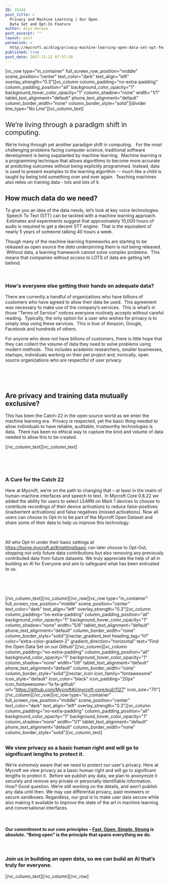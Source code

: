```yaml
---
ID: 33144
post_title: >
  Privacy and Machine Learning | Our Open
  Data Set and Opt-In Feature
author: Alyx Horace
post_excerpt: ""
layout: post
permalink: >
  http://mycroft.ai/blog/privacy-machine-learning-open-data-set-opt-feature/
published: true
post_date: 2017-11-21 07:57:58
---
```

[vc_row type="in_container" full_screen_row_position="middle" scene_position="center" text_color="dark" text_align="left" overlay_strength="0.3"][vc_column column_padding="no-extra-padding" column_padding_position="all" background_color_opacity="1" background_hover_color_opacity="1" column_shadow="none" width="1/1" tablet_text_alignment="default" phone_text_alignment="default" column_border_width="none" column_border_style="solid"][divider line_type="No Line"][vc_column_text]
<h2><span style="font-weight: 400;">We’re living through a paradigm shift in computing. </span></h2>
<span style="font-weight: 400;">We’re living through yet another paradigm shift in computing.   For the most challenging problems facing computer science, traditional software development is being supplanted by machine learning.  Machine learning is a programming technique that allows algorithms to become more accurate at predicting outcomes without being explicitly programmed.</span> <span style="font-weight: 400;">Instead, data is used to present examples to the learning algorithm -- much like a child is taught by being told something over and over again.  Teaching machines also relies on training data - lots and lots of it.</span>
<h2></h2>
<h2>How much data do we need?</h2>
<span style="font-weight: 400;">To give you an idea of the data needs, let’s look at key voice technologies.  Speech To Text (STT) can be tackled with a machine learning approach.  Estimates and experiments suggest that approximately 10,000 hours of audio is required to get a decent STT engine.  That is the equivalent of nearly 5 years of someone talking 40 hours a week.</span>

<span style="font-weight: 400;">Though many of the machine learning frameworks are starting to be released as open source the </span><i><span style="font-weight: 400;">data </span></i><span style="font-weight: 400;">underpinning them is </span><i><span style="font-weight: 400;">not </span></i><span style="font-weight: 400;">being released.  Without data, a learning framework cannot solve complex problems.  This means that companies without access to LOTS of data are getting left behind.</span>

&nbsp;
<h3>How's everyone else getting their hands on adequate data?</h3>
<span style="font-weight: 400;">There are currently a handful of organizations who have billions of customers who have agreed to allow their data be used.  This agreement was necessary to make use of the company’s services.  This is what’s in those “Terms of Service” notices everyone routinely accepts without careful reading.  Typically, the only option for a user who wishes for privacy is to simply stop using these services.  This is true of Amazon, Google, Facebook and hundreds of others.</span>

<span style="font-weight: 400;">For anyone who does not have billions of customers, there is little hope that they can collect the volume of data they need to solve problems using modern methods.  This includes academic researchers, smaller businesses, startups, individuals working on their pet project and, ironically, open source organizations who are respectful of user privacy.</span>

&nbsp;

&nbsp;
<h2>Are privacy and training data mutually exclusive?</h2>
<span style="font-weight: 400;">This has been the Catch-22 in the open source world as we enter the machine learning era.  Privacy </span><i><span style="font-weight: 400;">is </span></i><span style="font-weight: 400;">respected, yet the basic thing needed to allow individuals to have reliable, auditable, trustworthy technologies is data.  There has been no ethical way to capture the kind and volume of data needed to allow this to be created.</span>

[/vc_column_text][vc_column_text]

&nbsp;

&nbsp;
<h3>A Cure for the Catch 22</h3>
<span style="font-weight: 400;">Here at Mycroft, we’re on the path to changing that – at least in the realm of human-machine interfaces and speech to text.  In Mycroft Core 0.8.22 we added the ability for users to select LEARN on Mark 1 devices to </span><i><span style="font-weight: 400;">choose</span></i><span style="font-weight: 400;"> to contribute recordings of their device activations to reduce false-positives (inadvertent activations) and false negatives (missed activations). Now all users can </span><i><span style="font-weight: 400;">choose</span></i><span style="font-weight: 400;"> to Opt-In to be part of the Mycroft Open Dataset and share some of their data to help us improve this technology.</span>

&nbsp;

<span style="font-weight: 400;">All who Opt-In under their basic settings at </span><a href="https://home.mycroft.ai/#/setting/basic"><span style="font-weight: 400;">https://home.mycroft.ai/#/setting/basic</span></a><span style="font-weight: 400;"> can later choose to Opt-Out, stopping not only future data contributions but also removing any previously contributed data from future datasets. We truly appreciate the help of all in building an AI for Everyone and aim to safeguard what has been entrusted to us.</span>

&nbsp;

&nbsp;

[/vc_column_text][/vc_column][/vc_row][vc_row type="in_container" full_screen_row_position="middle" scene_position="center" text_color="dark" text_align="left" overlay_strength="0.3"][vc_column column_padding="no-extra-padding" column_padding_position="all" background_color_opacity="1" background_hover_color_opacity="1" column_shadow="none" width="5/6" tablet_text_alignment="default" phone_text_alignment="default" column_border_width="none" column_border_style="solid"][nectar_gradient_text heading_tag="h1" color="extra-color-gradient-2" gradient_direction="horizontal" text="Find the Open Data Set on our Github"][/vc_column][vc_column column_padding="no-extra-padding" column_padding_position="all" background_color_opacity="1" background_hover_color_opacity="1" column_shadow="none" width="1/6" tablet_text_alignment="default" phone_text_alignment="default" column_border_width="none" column_border_style="solid"][nectar_icon icon_family="fontawesome" icon_style="default" icon_color="black" icon_padding="20px" icon_fontawesome="fa fa-github" url="https://github.com/MycroftAI/mycroft-core/pull/1127" icon_size="70"][/vc_column][/vc_row][vc_row type="in_container" full_screen_row_position="middle" scene_position="center" text_color="dark" text_align="left" overlay_strength="0.3"][vc_column column_padding="no-extra-padding" column_padding_position="all" background_color_opacity="1" background_hover_color_opacity="1" column_shadow="none" width="1/1" tablet_text_alignment="default" phone_text_alignment="default" column_border_width="none" column_border_style="solid"][vc_column_text]
<h2></h2>
<h2></h2>
<h3>We view privacy as a basic human right and will go to significant lengths to protect it.</h3>
<span style="font-weight: 400;">We’re</span><i><span style="font-weight: 400;"> extremely</span></i><span style="font-weight: 400;"> aware that we need to protect our user's privacy. Here at Mycroft we view privacy as a basic human right and will go to significant lengths to protect it.  Before we publish any data, we plan to anonymize it securely and remove any private or personally identifiable information. How? Good question. We’re still working on the details, and won’t publish any data until then. We may use differential privacy, paid reviewers or secure sandboxes. Regardless, our goal is to make user data secure while also making it available to improve the state of the art in machine learning and conversational interfaces. </span>

&nbsp;
<h4>Our commitment to our core principles – <a href="https://mycroft.ai/f-o-s-s/">Fast, Open, Simple, Strong</a> is absolute. “Being open” is the principle that spans everything we do.</h4>
&nbsp;
<h3>Join us in building an open data, so we can build an AI that’s truly for everyone.</h3>
[/vc_column_text][/vc_column][/vc_row]